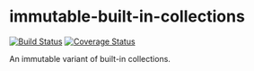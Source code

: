 # immutable-built-in-collections

[![Build Status](https://travis-ci.com/Gerhut/immutable-built-in-collections.svg?branch=master)](https://travis-ci.com/Gerhut/immutable-built-in-collections)
[![Coverage Status](https://coveralls.io/repos/github/Gerhut/immutable-built-in-collections/badge.svg?branch=master)](https://coveralls.io/github/Gerhut/immutable-built-in-collections?branch=master)

An immutable variant of built-in collections.
